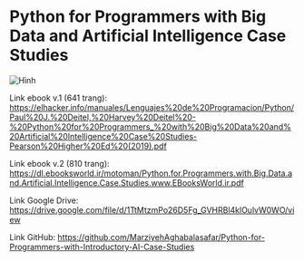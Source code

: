 # Python for Programmers with Big Data and Artificial Intelligence Case Studies

![Hình](https://deitel.com/wp-content/uploads/2020/01/python-for-programmers.jpg)

Link ebook v.1 (641 trang): 
https://elhacker.info/manuales/Lenguajes%20de%20Programacion/Python/Paul%20J.%20Deitel,%20Harvey%20Deitel%20-%20Python%20for%20Programmers_%20with%20Big%20Data%20and%20Artificial%20Intelligence%20Case%20Studies-Pearson%20Higher%20Ed%20(2019).pdf

Link ebook v.2 (810 trang): https://dl.ebooksworld.ir/motoman/Python.for.Programmers.with.Big.Data.and.Artificial.Intelligence.Case.Studies.www.EBooksWorld.ir.pdf

Link Google Drive: https://drive.google.com/file/d/1TtMtzmPo26D5Fg_GVHRBl4klOulvW0WO/view

Link GitHub: https://github.com/MarziyehAghabalasafar/Python-for-Programmers-with-Introductory-AI-Case-Studies

